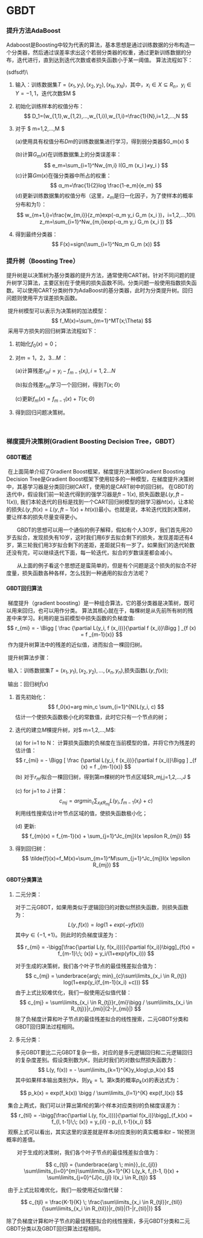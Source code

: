 #  GBDT

### 提升方法AdaBoost

​	Adaboost是Boosting中较为代表的算法，基本思想是通过训练数据的分布构造一个分类器，然后通过误差率求出这个若弱分类器的权重，通过更新训练数据的分布，迭代进行，直到达到迭代次数或者损失函数小于某一阈值。 算法流程如下：

\(sdfsdf)\

1. 输入：训练数据集$T={(x_1,y_1),(x_2,y_2),(x_N,y_N)}$，其中，$x_i∈X⊆R_n$，$y_i∈Y=−1,1$，迭代次数$M  $

2. 初始化训练样本的权值分布：
   $$
   D_1=(w_{1,1},w_{1,2},…,w_{1,i}),w_{1,i}=\frac{1}{N},i=1,2,…,N
   $$

3. 对于 $ m=1,2,…,M $

   (a)使用具有权值分布$Dm$的训练数据集进行学习，得到弱分类器$G_m(x)  $

   (b)计算$G_m(x)$在训练数据集上的分类误差率：
   $$
   e_m=\sum_{i=1}^Nw_{m,i}  I(G_m (x_i )≠y_i )
   $$
   (c)计算$Gm(x)$在强分类器中所占的权重：
   $$
   α_m=\frac{1}{2}log \frac{1-e_m}{e_m}
   $$
   (d)更新训练数据集的权值分布（这里，$z_m$是归一化因子，为了使样本的概率分布和为1）：
   $$
   w_{m+1,i}=\frac{w_{m,i}}{z_m}exp⁡(-α_m y_i G_m (x_i ))，i=1,2,…,10\\
   z_m=\sum_{i=1}^Nw_{m,i}exp⁡(-α_m y_i G_m (x_i ))
   $$

4. 得到最终分类器：
   $$
   F(x)=sign(\sum_{i=1}^Nα_m G_m (x))
   $$



### 提升树（Boosting Tree）

​	提升树是以决策树为基分类器的提升方法，通常使用CART树。针对不同问题的提升树学习算法，主要区别在于使用的损失函数不同。分类问题一般使用指数损失函数。可以使用CART分类树作为AdaBoost的基分类器，此时为分类提升树。回归问题则使用平方误差损失函数。

​	提升树模型可以表示为决策树的加法模型：
$$
f_M(x)=\sum_{m=1}^MT(x;\Theta)
$$
​	采用平方损失的回归树算法流程如下：

1. 初始化$f_0(x)=0$；

2. 对$m=1，2，3...M$ ：

   (a)计算残差$r_mi=y_i−f_{m−1}(x_i),i=1,2...N$

   (b)拟合残差$r_{mi}$学习一个回归树，得到$T(x;Θ)$

   (c)更新$f_m(x)=f_{m−1}(x)+T(x;Θ)$

3. 得到回归问题决策树。



​



### 梯度提升决策树(Gradient Boosting Decision Tree，GBDT）

#### GBDT概述

​	在上面简单介绍了Gradient Boost框架，梯度提升决策树Gradient Boosting Decision Tree是Gradient Boost框架下使用较多的一种模型，在梯度提升决策树中，其基学习器是分类回归树CART，使用的是CART树中的回归树。 在GBDT的迭代中，假设我们前一轮迭代得到的强学习器是$ft−1(x)$, 损失函数是$L(y,ft−1(x))$, 我们本轮迭代的目标是找到一个CART回归树模型的弱学习器$ht(x)$，让本轮的损失$L(y,ft(x)=L(y,ft−1(x)+ht(x))$最小。也就是说，本轮迭代找到决策树，要让样本的损失尽量变得更小。

　　GBDT的思想可以用一个通俗的例子解释，假如有个人30岁，我们首先用20岁去拟合，发现损失有10岁，这时我们用6岁去拟合剩下的损失，发现差距还有4岁，第三轮我们用3岁拟合剩下的差距，差距就只有一岁了。如果我们的迭代轮数还没有完，可以继续迭代下面，每一轮迭代，拟合的岁数误差都会减小。

　　从上面的例子看这个思想还是蛮简单的，但是有个问题是这个损失的拟合不好度量，损失函数各种各样，怎么找到一种通用的拟合方法呢？

#### GBDT回归算法

​	梯度提升（gradient boosting）是一种组合算法，它的基分类器是决策树，既可以用来回归，也可以用作分类。 算法其核心就在于，每棵树是从先前所有树的残差中来学习。利用的是当前模型中损失函数的负梯度值:
$$
r_{mi} = - \Bigg [ \frac {\partial L(y_i, f (x_i))}{\partial f (x_i)}\Bigg ] _{f (x) = f _{m-1}(x)}
$$
​	作为提升树算法中的残差的近似值，进而拟合一棵回归树。

​	提升树算法步骤：

​	输入：训练数据集$T=(x_1,y_1),(x_2,y_2),...,(x_n,y_n)$,损失函数$L(y,f(x))$;

​	输出：回归树$\tilde f(x)$

1. 首先初始化：
   $$
   f_0(x)=arg min_c \sum_{i=1}^{N}L(y_i, c)
   $$
   估计一个使损失函数极小化的常数值，此时它只有一个节点的树；

2. 迭代的建立$M$棵提升树，对$ m=1,2,...,M$:

   (a) for i=1 to N： 计算损失函数的负梯度在当前模型的值，并将它作为残差的估计值：
   $$
   r_{mi} = - \Bigg [ \frac {\partial L(y_i, f (x_i))}{\partial f (x_i)}\Bigg ] _{f (x) = f _{m-1}(x)}
   $$
   (b) 对于$r_mi$拟合一棵回归树，得到第m棵树的叶节点区域$R_mj,j=1,2,…,J $

   (c) for j=1 to J 计算：
   $$
   c_{mj} = arg min_c \sum_{x_i\epsilon R_{mj}}L(y_i,f_{m-1}(x_i)+c)
   $$
   利用线性搜索估计叶节点区域的值，使损失函数极小化；

   (d) 更新:
   $$
   f_{m}(x) = f_{m-1}(x) + \sum_{j=1}^Jc_{mj}I(x \epsilon R_{mj})
   $$

3. 得到回归树：
   $$
   \tilde{f}(x)=f_M(x)=\sum_{m=1}^M\sum_{j=1}^Jc_{mj}I(x \epsilon R_{mj})
   $$






#### GBDT分类算法

1. 二元分类：

   对于二元GBDT，如果用类似于逻辑回归的对数似然损失函数，则损失函数为：
   $$
   L(y, f(x)) = log(1+ exp(-yf(x)))
   $$
   其中$y \in\{-1, +1\}$。则此时的负梯度误差为：

   $$
   r_{mi} = -\bigg[\frac{\partial L(y, f(x_i)))}{\partial f(x_i)}\bigg]_{f(x) = f_{m-1}\;\; (x)} = y_i/(1+exp(yf(x_i)))
   $$

   对于生成的决策树，我们各个叶子节点的最佳残差拟合值为：
   $$
   c_{mj} = \underbrace{arg\; min}_{c}\sum\limits_{x_i \in R_{tj}} log(1+exp(y_i(f_{m-1}(x_i) +c)))
   $$
   由于上式比较难优化，我们一般使用近似值代替：
   $$
   c_{mj} = \sum\limits_{x_i \in R_{tj}}r_{mi}\bigg /  \sum\limits_{x_i \in R_{tj}}|r_{mi}|(2-|r_{mi}|)
   $$
   除了负梯度计算和叶子节点的最佳残差拟合的线性搜索，二元GBDT分类和GBDT回归算法过程相同。

2. 多元分类：

   多元GBDT要比二元GBDT复杂一些，对应的是多元逻辑回归和二元逻辑回归的复杂度差别。假设类别数为K，则此时我们的对数似然损失函数为：
   $$
   L(y, f(x)) = -  \sum\limits_{k=1}^{K}y_klog\;p_k(x)
   $$
   其中如果样本输出类别为k，则$y_k=1​$。第k类的概率$p_k(x) ​$的表达式为：

$$
p_k(x) = exp(f_k(x)) \bigg / \sum\limits_{l=1}^{K} exp(f_l(x))
$$

​	集合上两式，我们可以计算出第$t$轮的第$i$个样本对应类别$l$的负梯度误差为：
$$
r_{til} = -\bigg[\frac{\partial L(y, f(x_i)))}{\partial f(x_i)}\bigg]_{f_k(x) = f_{l, t-1}\;\; (x)} = y_{il} - p_{l, t-1}(x_i)
$$
​	观察上式可以看出，其实这里的误差就是样本$i$对应类别$l$的真实概率和$t-1$轮预测概率的差值。

　　对于生成的决策树，我们各个叶子节点的最佳残差拟合值为：

$$
c_{tjl} = {\underbrace{arg \; min}}_{c_{jl}}
\sum\limits_{i=0}^{m}\sum\limits_{k=1}^{K} L(y_k, f_{t-1, l}(x) + \sum\limits_{j=0}^{J}c_{jl} I(x_i \in R_{tj})
$$


​	由于上式比较难优化，我们一般使用近似值代替：

$$
c_{tjl} =  \frac{K-1}{K} \; \frac{\sum\limits_{x_i \in R_{tjl}}r_{til}}{\sum\limits_{x_i \in R_{til}}|r_{til}|(1-|r_{til}|)}
$$

​	除了负梯度计算和叶子节点的最佳残差拟合的线性搜索，多元GBDT分类和二元GBDT分类以及GBDT回归算法过程相同。
